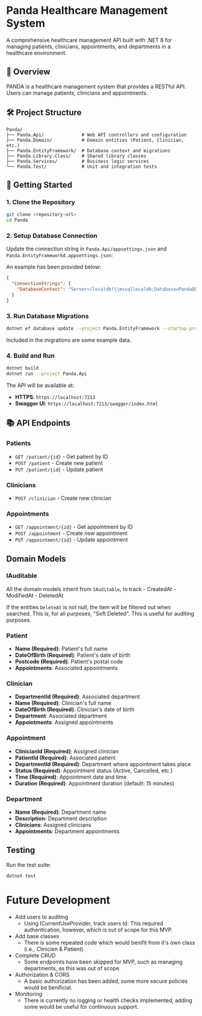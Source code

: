 # Panda Healthcare Management System

A comprehensive healthcare management API built with .NET 8 for managing patients, clinicians, appointments, and departments in a healthcare environment.

## 🏥 Overview

PANDA is a healthcare management system that provides a RESTful API.
Users can manage patients, clinicians and appointments.

## 🛠️ Project Structure

```
Panda/
├── Panda.Api/              # Web API controllers and configuration
├── Panda.Domain/           # Domain entities (Patient, Clinician, etc.)
├── Panda.EntityFramework/  # Database context and migrations
├── Panda.Library.Class/    # Shared library classes
├── Panda.Services/         # Business logic services
└── Panda.Test/             # Unit and integration tests
```

## 🔧 Getting Started

### 1. Clone the Repository
```bash
git clone <repository-url>
cd Panda
```

### 2. Setup Database Connection
Update the connection string in `Panda.Api/appsettings.json` and `Panda.EntityFrameworkd.appsettings.json`:

An example has been provided below:
```json
{
  "ConnectionStrings": {
    "DatabaseContext": "Server=(localdb)\\mssqllocaldb;Database=PandaDb;Trusted_Connection=true;MultipleActiveResultSets=true;"
  }
}
```

### 3. Run Database Migrations
```bash
dotnet ef database update --project Panda.EntityFramework --startup-project Panda.Api
```
Included in the migrations are some example data.

### 4. Build and Run
```bash
dotnet build
dotnet run --project Panda.Api
```

The API will be available at:
- **HTTPS**: `https://localhost:7213`
- **Swagger UI**: `https://localhost:7213/swagger/index.html`

## 📚 API Endpoints

### Patients
- `GET /patient/{id}` - Get patient by ID
- `POST /patient` - Create new patient
- `PUT /patient/{id}` - Update patient

### Clinicians
- `POST /clinician` - Create new clinician

### Appointments
- `GET /appointment/{id}` - Get appointment by ID
- `POST /appointment` - Create new appointment
- `PUT /appointment/{id}` - Update appointment

## Domain Models

### IAuditable
All the domain models inherit from `IAuditable`, to track
    - CreatedAt
    - ModifiedAt
    - DeletedAt

If the entities `DeleteAt` is not null, the item will be filtered out when searched.
This is, for all purposes, "Soft Deleted". This is useful for auditing purposes.

### Patient
- **Name (Required)**: Patient's full name
- **DateOfBirth (Required)**: Patient's date of birth
- **Postcode (Required)**: Patient's postal code
- **Appointments**: Associated appointments

### Clinician
- **DepartmentId (Required)**: Associated department
- **Name (Required)**: Clinician's full name
- **DateOfBirth (Required)**: Clinician's date of birth
- **Department**: Associated department
- **Appointments**: Assigned appointments

### Appointment
- **ClinicianId (Required)**: Assigned clinician
- **PatientId (Required)**: Associated patient
- **DepartmentId (Required)**: Department where appointment takes place
- **Status (Required)**: Appointment status (Active, Cancelled, etc.)
- **Time (Required)**: Appointment date and time
- **Duration (Required)**: Appointment duration (default: 15 minutes)

### Department
- **Name (Required)**: Department name
- **Description**: Department description
- **Clinicians**: Assigned clinicians
- **Appointments**: Department appointments

## Testing

Run the test suite:
```bash
dotnet test
```

# Future Development
- Add users to auditing
    - Using ICurrentUseProvider, track users Id. This required authentication, however, which is out of scope for this MVP.
- Add base classes
    - There is some repeated code which would benifit from it's own class (i.e., Clinicien & Patient)
- Complete CRUD
    - Some endpoints have been skipped for MVP, such as managing departments, as this was out of scope.
- Authorization & CORS
    - A basic authorization has been added, some more secure policies would be benificial.
- Monitoring
    - There is currently no logging or health checks implemented, adding some would be useful for continuous support.